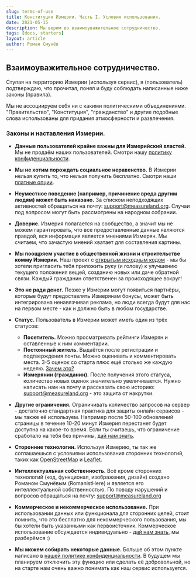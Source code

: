 ```yaml
---
slug: terms-of-use
title: Конституция Измерии. Часть I. Условия использования.
date: 2021-05-15
description: Мы верим во взаимоуважительное сотрудничество.
tags: [docs, starters]
layout: article
author: Роман Смунёв
---
```


## Взаимоуважительное сотрудничество.
Ступая на территорию Измерии (используя сервис), я (пользователь) подтверждаю, что прочитал, понял и буду соблюдать написанные ниже законы (правила).

Мы не ассоциируем себя ни с какими политическими объединениями. "Правительство", "Конституция", "гражданство" и другие подобные слова использованы для придания атмосферности и развлечения.

### Законы и наставления Измерии.
- **Данные пользователей крайне важны для Измерийский властей.** Мы не продаём наших пользователей. Смотри нашу <a href="../policy/" class="article__link">политику конфиденциальности</a>.
- **Мы не хотим порождать социальное неравенство.** В Измерии нельзя купить то, что нельзя получить бесплатно. Смотри наши <a href="../paid-options/" class="article__link">платные опции</a>.
- **Неуместное поведение (например, причинение вреда другим людям) может быть наказано.** За списком неподходящих активностей обращаться на почту: <a href="mailto:support@measureland.org" class="article__link">support@measureland.org</a>. Случаи под вопросом могут быть рассмотрены на народном собрании.
- **Доверие.** Измерия полагается на сообщество, а значит мы не можем гарантировать, что все предоставленные данные являются правдой, вся информация является мнениями Измерян. Мы считаем, что зачастую мнений хватает для составления картины.
- **Мы поощряем участие в общественной жизни и строительстве <s>комму</s> Измерии.** Наш проект с <a href="https://github.com/RomanistHere/Measureland" class="article__link" target="_blank" rel="noopener">открытым исходным кодом</a> - мы бы хотели пригласить тебя приложить руку (и голову) к улучшению текущего положения вещей, созданию новых или даче обратной связи. Каждый гражданин ответственен за происходящее вокруг!
- **Это не ради денег.** Позже у Измерии могут появиться партнёры, которые будут предоставлять Измерянам бонусы, может быть интегрирована ненавязчивая реклама, но люди всегда будут для нас на первом месте - как и должно быть в любом государстве.
- **Статус.** Пользователь в Измерии может иметь один из трёх статусов:

    - **Посетитель.** Можно просматривать рейтинги Измерян и оставленные к ним комментарии.
    - **Постоянный житель.** Выдаётся после регистрации и подтверждения почты. Можно оценивать и комментировать места. 3-5 оценок со старта плюс ещё столько же каждую неделю. <a href="../how-to-become-citizen/" class="article__link">Зачем это?</a>
    - **Измерянин (гражданин).** После получения этого статуса, количество новых оценок значительно увеличивается. Нужно написать нам на почту и рассказать свою историю: <a href="mailto:support@measureland.org" class="article__link">support@measureland.org</a> - это защита от накрутки.
- **Другие ограничения.** Ограничивать количество запросов на сервер - достаточно стандартная практика для защиты онлайн сервисов - мы также её используем. Например после 50-100 обновлений страницы в течение 10-20 минут Измерия перестанет будет доступна на какое-то время. Если ты считаешь, что ограничение сработало на тебя без причины, <a href="mailto:support@measureland.org" class="article__link">дай нам знать</a>.
- **Сторонние технологии.** Используя Измерию, ты так же соглашаешься с условиями использования сторонних технологий, таких как <a href="https://www.openstreetmap.org/" class="article__link" target="_blank" rel="noopener">OpenStreetMap</a> и <a href="https://leafletjs.com/" class="article__link" target="_blank" rel="noopener">Leaflet</a>.
- **Интеллектуальная собственность.** Всё кроме сторонних технологий (код, функционал, изображения, дизайн) создано Романом Смунёвым (RomanistHere) и является его интеллектуальной собственностью. По поводу нарушений и вопросов обращаться на почту: <a href="mailto:support@measureland.org" class="article__link">support@measureland.org</a>
- **Коммерческое и некоммерческое использование.** При использовании данных или функционала для сторонних целей, стоит помнить, что это бесплатно для некоммерческого пользования, мы бы хотели быть указанными как первоисточник. Коммерческое использование обсуждается индивидуально - <a href="mailto:support@measureland.org" class="article__link">дай нам знать</a>, мы разберёмся :)
- **Мы можем собирать некоторые данные.** Больше об этом пункте написано в <a href="../policy/" class="article__link">нашей политике конфиденциальности</a>. В будущем мы планируем отключить эту функцию или сделать её добровольной, но на старте нам очень важно понимать как наш сервис используется.
